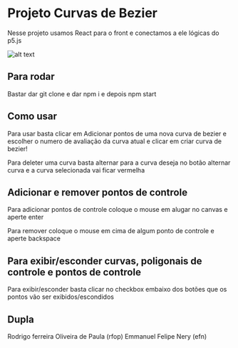 # Projeto Curvas de Bezier

Nesse projeto usamos React para o front e conectamos a ele lógicas do p5.js

![alt text](https://i.imgur.com/s3ZuRgP.png)

## Para rodar

Bastar dar git clone e dar npm i e depois npm start

## Como usar

Para usar basta clicar em Adicionar pontos de uma nova curva de bezier e escolher o numero de avaliação da curva atual e clicar em criar curva de bezier!

Para deleter uma curva basta alternar para a curva deseja no botão alternar curva e a curva selecionada vai ficar vermelha

## Adicionar e remover pontos de controle

Para adicionar pontos de controle coloque o mouse em alugar no canvas e aperte enter

Para remover coloque o mouse em cima de algum ponto de controle e aperte backspace

## Para exibir/esconder curvas, poligonais de controle e pontos de controle

Para exibir/esconder basta clicar no checkbox embaixo dos botões que os pontos vão ser exibidos/escondidos

## Dupla

Rodrigo ferreira Oliveira de Paula (rfop)
Emmanuel Felipe Nery (efn)


